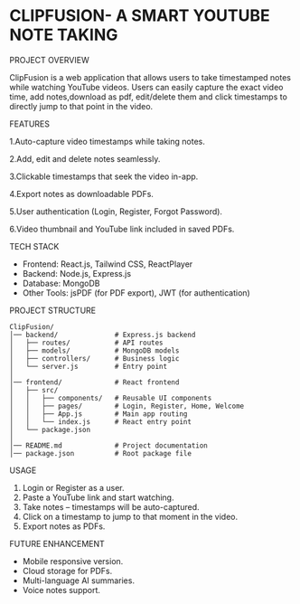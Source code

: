 # CLIPFUSION- A SMART YOUTUBE NOTE TAKING 

PROJECT OVERVIEW

ClipFusion is a web application that allows users to take timestamped notes while watching YouTube videos. Users can easily capture the exact video time, add notes,download as pdf, edit/delete them and click timestamps to directly jump to that point in the video. 

FEATURES

1.Auto-capture video timestamps while taking notes.

2.Add, edit and delete notes seamlessly.

3.Clickable timestamps that seek the video in-app.

4.Export notes as downloadable PDFs.

5.User authentication (Login, Register, Forgot Password).

6.Video thumbnail and YouTube link included in saved PDFs.

TECH STACK

* Frontend: React.js, Tailwind CSS, ReactPlayer
* Backend: Node.js, Express.js
* Database: MongoDB
* Other Tools: jsPDF (for PDF export), JWT (for authentication)

PROJECT STRUCTURE
```
ClipFusion/
│── backend/              # Express.js backend
│   ├── routes/           # API routes
│   ├── models/           # MongoDB models
│   ├── controllers/      # Business logic
│   └── server.js         # Entry point
│
│── frontend/             # React frontend
│   ├── src/
│   │   ├── components/   # Reusable UI components
│   │   ├── pages/        # Login, Register, Home, Welcome
│   │   ├── App.js        # Main app routing
│   │   └── index.js      # React entry point
│   └── package.json
│
│── README.md             # Project documentation
│── package.json          # Root package file
```

USAGE

1. Login or Register as a user.
2. Paste a YouTube link and start watching.
3. Take notes – timestamps will be auto-captured.
4. Click on a timestamp to jump to that moment in the video.
5. Export notes  as PDFs.

FUTURE ENHANCEMENT

* Mobile responsive version.
* Cloud storage for PDFs.
* Multi-language AI summaries.
* Voice notes support.

 

